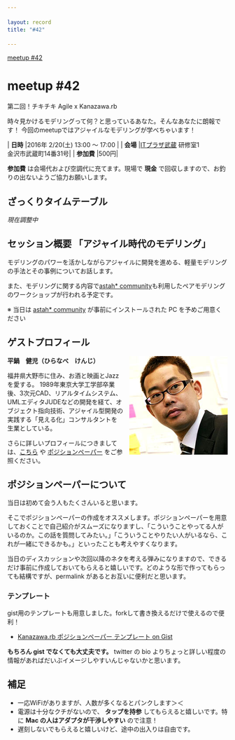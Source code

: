 ```yaml
---

layout: record
title: "#42"

---
```



<div class="doorkeeper-widget">
<a class="doorkeeper-registration-widget" href="https://kzrb.doorkeeper.jp/events/36346">meetup #42</a><script src="http://widgets.doorkeeper.jp/w/widget.js"></script>
</div>

# meetup #42

第二回！チキチキ Agile x Kanazawa.rb

時々見かけるモデリングって何？と思っているあなた。そんなあなたに朗報です！
今回のmeetupではアジャイルなモデリングが学べちゃいます！


| **日時**   |2016年 2/20(土) 13:00 〜 17:00                         |
| **会場**   |[ITプラザ武蔵](http://www.bp-musashi.jp/) 研修室1<br>金沢市武蔵町14番31号|
| **参加費** |500円|

**参加費** は会場代および空調代に充てます。現場で **現金** で回収しますので、お釣りの出ないようご協力お願いします。

## ざっくりタイムテーブル

 *現在調整中*

## セッション概要 「アジャイル時代のモデリング」

モデリングのパワーを活かしながらアジャイルに開発を進める、軽量モデリングの手法とその事例についてお話します。

また、モデリングに関する内容で[astah* community](http://astah.change-vision.com/ja/product/astah-community.html)も利用したペアモデリングのワークショップが行われる予定です。

※ 当日は [astah* community](http://astah.change-vision.com/ja/product/astah-community.html)  が事前にインストールされた PC を予めご用意ください


## ゲストプロフィール

<img style="float: right; margin-left: 1em;" src="hiranabe.jpg" alt="hiranabe">

**平鍋　健児（ひらなべ　けんじ）**

福井県大野市に住み、お酒と映画とJazzを愛する。
1989年東京大学工学部卒業後、3次元CAD、リアルタイムシステム、UMLエディタJUDEなどの開発を経て、オブジェクト指向技術、アジャイル型開発の実践する「見える化」コンサルタントを生業としている。

さらに詳しいプロフィールにつきましては、[こちら](https://anagileway.wordpress.com/about/) や [ポジションペーパー](https://gist.github.com/kenjihiranabe/11459530f874a371872f) をご参照ください。


## ポジションペーパーについて

当日は初めて会う人もたくさんいると思います。

そこでポジションペーパーの作成をオススメします。ポジションペーパーを用意しておくことで自己紹介がスムーズになりますし、「こういうことやってる人がいるのか。この話を質問してみたい。」「こういうことやりたい人がいるなら、これが一緒にできるかも。」といったことも考えやすくなります。

当日のディスカッションや次回以降のネタを考える弾みになりますので、できるだけ事前に作成しておいてもらえると嬉しいです。どのような形で作ってもらっても結構ですが、permalink があるとお互いに便利だと思います。


### テンプレート

gist用のテンプレートも用意しました。forkして書き換えるだけで使えるので便利！

 - [Kanazawa.rb ポジションペーパー テンプレート on Gist](https://gist.github.com/5a523ec3180002229a32)

**もちろん gist でなくても大丈夫です。** twitter の bio よりちょっと詳しい程度の情報があればだいぶイメージしやすいんじゃないかと思います。


## 補足

 - 一応WiFiがありますが、人数が多くなるとパンクします＞＜
 - 電源は十分なクチがないので、 **タップを持参** してもらえると嬉しいです。特に **Mac の人はアダプタが干渉しやすい** ので注意！
 - 遅刻しないでもらえると嬉しいけど、途中の出入りは自由です。
